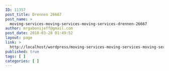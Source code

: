 ```yaml
---
ID: 11357
post_title: Drennen 26667
post_name: >
  moving-services-moving-services-moving-services-drennen-26667
author: mrgabonijeff@gmail.com
post_date: 2018-03-28 01:49:52
layout: page
link: >
  http://localhost/wordpress/moving-services-moving-services-moving-services-drennen-26667/
published: true
tags: [ ]
categories: [ ]
---
```

